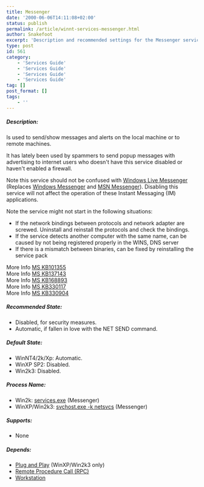 ```yaml
---
title: Messenger
date: '2000-06-06T14:11:08+02:00'
status: publish
permalink: /article/winnt-services-messenger.html
author: Snakefoot
excerpt: 'Description and recommended settings for the Messenger service.'
type: post
id: 561
category:
    - 'Services Guide'
    - 'Services Guide'
    - 'Services Guide'
    - 'Services Guide'
tag: []
post_format: []
tags:
    - ''
---
```

##### Description:

 Is used to send/show messages and alerts on the local machine or to remote machines.  
  
 It has lately been used by spammers to send popup messages with advertising to internet users who doesn't have this service disabled or haven't enabled a firewall.  
  
 Note this service should not be confused with [Windows Live Messenger](http://messenger.live.com/) (Replaces [Windows Messenger](http://messenger.microsoft.com/) and [MSN Messenger](http://messenger.msn.com/)). Disabling this service will not affect the operation of these Instant Messaging (IM) applications.  
  
 Note the service might not start in the following situations:
- If the network bindings between protocols and network adapter are screwed. Uninstall and reinstall the protocols and check the bindings.
- If the service detects another computer with the same name, can be caused by not being registered properly in the WINS, DNS server
- If there is a mismatch between binaries, can be fixed by reinstalling the service pack
 
 More Info [MS KB101355](http://support.microsoft.com/kb/101355 "Service Control Manager Event 7024 (2270) [Q101355]")  
 More Info [MS KB137143](http://support.microsoft.com/kb/137143 "WinPopup Utility Not Supported In Windows NT [Q137143]")  
 More Info [MS KB168893](http://support.microsoft.com/kb/168893 "Messenger Service of Windows [Q168893]")  
 More Info [MS KB330117](http://support.microsoft.com/kb/330117 "Running Both Windows Messenger and MSN Messenger 5.0 in Windows XP [Q330117]")  
 More Info [MS KB330904](http://support.microsoft.com/kb/330904 "Messenger Service Window That Contains an Internet Advertisement Appears [Q330904]")  
  
##### Recommended State:

- Disabled, for security measures.
- Automatic, if fallen in love with the NET SEND command.

##### Default State:

- WinNT4/2k/Xp: Automatic.
- WinXP SP2: Disabled.
- Win2k3: Disabled.

##### Process Name:

- Win2k: [services.exe](/article/winnt-services-wrapper.html) (Messenger)
- WinXP/Win2k3: [svchost.exe -k netsvcs](/article/winnt-services-wrapper.html) (Messenger)

##### Supports:

- None

##### Depends:

- [Plug and Play](/article/winnt-services-plugplay.html) (WinXP/Win2k3 only)
- [Remote Procedure Call (RPC)](/article/winnt-services-rpcss.html)
- [Workstation](/article/winnt-services-lanmanworkstation.html)